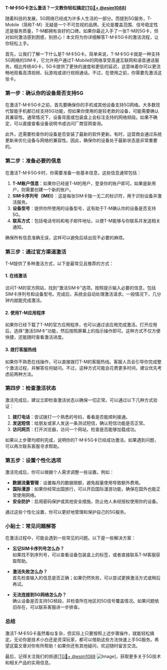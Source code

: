 **T-M卡5G卡怎么激活？一文教你轻松搞定[[TG💪+ @esim1088](https://t.me/s/esim1088)]**

随着科技的发展，5G网络已经成为许多人生活的一部分。而提到5G服务，T-Mobile（简称T-M）无疑是一个不可忽视的品牌。无论是覆盖范围、信号稳定性还是服务质量，T-M都拥有良好的口碑。如果你最近入手了一张T-M的5G卡，但对如何激活感到困惑，别担心！本文将为你详细解答T-M卡5G卡的激活流程，让你轻松上手。

首先，让我们了解一下什么是T-M卡5G卡。简单来说，T-M卡5G卡就是一种支持5G网络的SIM卡，它允许用户通过T-Mobile的网络享受高速互联网和语音通话服务。相比传统4G卡，5G卡提供了更快的速度和更低的延迟，这意味着你可以更流畅地观看高清视频、玩游戏或进行视频通话。不过，在使用之前，你需要先激活这张卡。

### **第一步：确认你的设备是否支持5G**

在激活T-M卡5G卡之前，首先要确保你的手机或其他设备支持5G网络。大多数现代智能手机都已经支持5G功能，但如果你使用的是较老款的设备，可能需要确认其兼容性。通常情况下，设备背面或包装盒上会标注支持的网络频段。如果不确定，可以直接查看设备说明书或访问厂商官网查询。

此外，还需要检查你的设备是否安装了最新的软件更新。有时，运营商会通过系统更新来优化设备与网络的兼容性。因此，确保你的设备处于最新状态是非常重要的。

### **第二步：准备必要的信息**

在激活T-M卡5G卡时，你需要准备一些基本信息，这些信息通常包括：

1. **T-M账户信息**：如果你已经是T-M的用户，登录你的账户即可。如果是新用户，则需要创建一个新的账户。
2. **SIM卡序列号（IMEI）**：这是每张SIM卡独一无二的标识符，用于识别设备并激活服务。
3. **设备型号**：提供你所使用的设备型号，这有助于T-M确认你的设备是否支持5G。
4. **联系方式**：包括电话号码和电子邮件地址，以便T-M能够与你联系并发送相关通知。

确保所有信息准确无误，这样可以避免后续出现不必要的麻烦。

### **第三步：通过官方渠道激活**

T-M提供了多种激活方式，以下是最常见且推荐的方式：

#### **1. 在线激活**
访问T-M的官方网站，找到“激活SIM卡”选项。按照提示输入必要的信息，包括SIM卡序列号和设备型号。完成后，系统会自动处理激活请求。一般情况下，几分钟内就能完成激活。

#### **2. 使用T-M应用程序**
如果你已经下载了T-M的官方应用程序，也可以通过该应用完成激活。打开应用后，选择“激活SIM卡”功能，然后按照屏幕上的指示操作即可。这种方式不仅方便快捷，还能随时查看激活进度。

#### **3. 拨打客服热线**
如果你不熟悉在线操作，可以直接拨打T-M的客服热线。客服人员会引导你完成整个激活过程，并解答任何疑问。不过，这种方式可能会花费更多时间，建议优先考虑前两种方法。

### **第四步：检查激活状态**

激活完成后，建议立即检查激活状态以确保一切正常。可以通过以下几种方式验证：

1. **拨打电话**：尝试拨打一个熟悉的号码，看看是否能顺利接通。
2. **发送短信**：给朋友或家人发送一条测试短信，确认短信功能是否正常。
3. **访问网页**：打开浏览器，访问一个网站，检查是否能够加载成功。

如果以上步骤均顺利完成，说明你的T-M卡5G卡已经成功激活。如果遇到问题，可以再次联系客服寻求帮助。

### **第五步：设置个性化选项**

激活完成后，你可以根据个人需求调整一些设置。例如：

- **数据流量管理**：设置每月的数据限额，避免超量使用导致额外费用。
- **国际漫游**：如果你经常出国旅行，可以开启国际漫游功能，确保在国外也能正常使用网络。
- **安全防护**：启用密码保护或其他安全措施，防止他人未经授权使用你的设备。

通过这些个性化设置，你可以更好地管理和保护自己的5G服务。

### **小贴士：常见问题解答**

在激活过程中，可能会遇到一些常见的问题。以下是一些解决方案：

- **忘记SIM卡序列号怎么办？**  
  如果找不到序列号，可以查看设备包装盒上的标签，或者直接联系T-M客服获取帮助。

- **激活失败怎么办？**  
  首先检查输入的信息是否正确；如果仍然失败，可以尝试更换激活方式或稍后再试。

- **无法连接到5G网络怎么办？**  
  确认设备是否支持5G频段，并检查所在地区的5G信号覆盖情况。如果问题依旧存在，可以联系客服进一步排查。

### **总结**

激活T-M卡5G卡虽然看似复杂，但实际上只要按照上述步骤操作，就能轻松搞定。无论你是技术小白还是资深玩家，都可以借助这些方法快速上手5G服务。希望这篇文章对你有所帮助！如果你还有其他疑问，欢迎随时留言交流。

最后，记得关注我们的频道[[TG💪+ @esim1088](https://t.me/s/esim1088) ![Image](https://i.postimg.cc/4NQfJmqS/Snipaste-2025-05-13-00-14-12.png)]，获取更多关于5G技术和相关产品的实用信息。